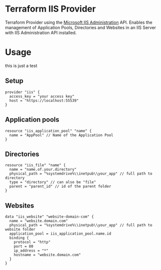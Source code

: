 # Terraform IIS Provider

Terraform Provider using the [Microsoft IIS Administration](https://docs.microsoft.com/en-us/IIS-Administration/) API.
Enables the management of Application Pools, Directories and Websites in an IIS Server with IIS Administration API installed.

# Usage

this is just a test

## Setup

```hcl
provider "iis" {
  access_key = "your access key"
  host = "https://localhost:55539"
}
```

## Application pools

```hcl
resource "iis_application_pool" "name" {
  name = "AppPool" // Name of the Application Pool
}
```

## Directories

```hcl
resource "iis_file" "name" {
  name = "name.of.your.directory"
  physical_path = "%systemdrive%\\inetpub\\your_app" // full path to directory
  type = "directory" // can also be "file"
  parent = "parent_id" // id of the parent folder
}
```

## Websites

```hcl
data "iis_website" "website-domain-com" {
  name = "website.domain.com"
  physical_path = "%systemdrive%\\inetpub\\your_app" // full path to website folder
  application_pool = iis_application_pool.name.id
  binding {
    protocol = "http"
    port = 80
    ip_address = "*"
    hostname = "website.domain.com"
  }
}
```
